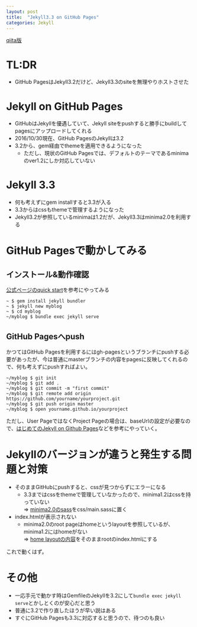```yaml
---
layout: post
title:  "Jekyll3.3 on GitHub Pages"
categories: Jekyll 
---
```


[qiita版](http://qiita.com/mpppk/items/4839bc4dbfd6255836cf)

# TL:DR
* GitHub PagesはJekyll3.2だけど、Jekyll3.3のsiteを無理やりホストさせた

# Jekyll on GitHub Pages
* GitHubはJekyllを優遇していて、Jekyll siteをpushすると勝手にbuildしてpagesにアップロードしてくれる
* 2016/10/30現在、GitHub PagesのJekyllは3.2
* 3.2から、gem経由でthemeを適用できるようになった
    * ただし、現状のGitHub Pagesでは、デフォルトのテーマであるminimaのver1.2にしか対応していない

# Jekyll 3.3
* 何も考えずにgem installすると3.3が入る
* 3.3からはcssもthemeで管理するようになった
* Jekyll3.2が参照しているminimaは1.2だが、Jekyll3.3はminima2.0を利用する

# GitHub Pagesで動かしてみる
## インストール&動作確認
[公式ページのquick start](https://jekyllrb.com/docs/quickstart/)を参考にやってみる

```Shell
~ $ gem install jekyll bundler
~ $ jekyll new myblog
~ $ cd myblog
~/myblog $ bundle exec jekyll serve
```

## GitHub Pagesへpush
かつてはGitHub Pagesを利用するにはgh-pagesというブランチにpushする必要があったが、今は普通にmasterブランチの内容をpagesに反映してくれるので、何も考えずにpushすればよい。

```shell
~/myblog $ git init
~/myblog $ git add .
~/myblog $ git commit -m "first commit"
~/myblog $ git remote add origin https://github.com/yourname/yourproject.git
~/myblog $ git push origin master
~/myblog $ open yourname.github.io/yourproject
```

ただし、User PageではなくProject Pageの場合は、baseUrlの設定が必要なので、[はじめてのJekyll on Github Pages](http://takezoe.hatenablog.com/entry/20140608/p1)などを参考にやっていく。

# Jekyllのバージョンが違うと発生する問題と対策
* そのままGitHubにpushすると、cssが見つからずにエラーになる
    * 3.3まではcssをthemeで管理していなかったので、minima1.2はcssを持っていない  
    => [minima2.0のsass](https://github.com/Jekyll/minima/blob/master/_sass/minima.scss)をcss/main.sassに置く
* index.htmlが表示されない
    * minima2.0のroot pageはhomeというlayoutを参照しているが、minima1.2にはhomeがない  
    => [home layoutの内容](https://github.com/Jekyll/minima/blob/master/_layouts/home.html)をそのままrootのindex.htmlにする

これで動くはず。

# その他
* 一応手元で動かす時はGemfileのJekyllを3.2にして`bundle exec jekyll serve`とかしとくのが安心だと思う
* 普通に3.2で作り直したほうが早い説はある
* すぐにGitHub Pagesも3.3に対応すると思うので、待つのも良い